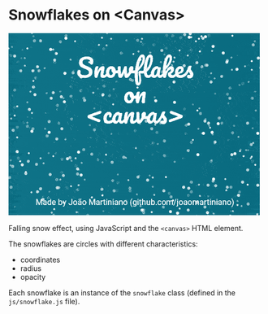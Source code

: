 # Snowflakes on &lt;Canvas&gt;

<img src="animation.gif" alt="Demo of the falling snow effect">

Falling snow effect, using JavaScript and the ```<canvas>``` HTML element.

The snowflakes are circles with different characteristics:
- coordinates
- radius
- opacity

Each snowflake is an instance of the ```snowflake``` class (defined in the ```js/snowflake.js``` file).